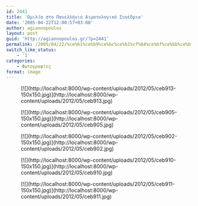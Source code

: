 ```yaml
---
id: 2441
title: 'Ομιλία στο Πανελλήνιο Αιματολογικό Συνέδριο'
date: '2005-04-22T12:00:57+03:00'
author: agiannopoulos
layout: post
guid: 'http://agiannopoulos.gr/?p=2441'
permalink: /2005/04/22/%ce%b1%ce%b9%ce%bc%ce%b1%cf%84%ce%bf%ce%bb%ce%bf%ce%b3%ce%b9%ce%ba%ce%bf-%cf%83%cf%85%ce%bd%ce%b5%ce%b4%cf%81%ce%b9%ce%bf-%cf%86%cf%89%cf%84%ce%bf%ce%b3%cf%81%ce%b1%cf%86%ce%b9%ce%b5%cf%82/
switch_like_status:
    - '1'
categories:
    - Φωτογραφίες
format: image
---
```


<div class="gallery galleryid-2441 gallery-columns-3 gallery-size-thumbnail" id="gallery-2"><figure class="gallery-item"><div class="gallery-icon portrait"> [![](http://localhost:8000/wp-content/uploads/2012/05/ceb913-150x150.jpg)](http://localhost:8000/wp-content/uploads/2012/05/ceb913.jpg) </div></figure><figure class="gallery-item"><div class="gallery-icon landscape"> [![](http://localhost:8000/wp-content/uploads/2012/05/ceb905-150x150.jpg)](http://localhost:8000/wp-content/uploads/2012/05/ceb905.jpg) </div></figure><figure class="gallery-item"><div class="gallery-icon portrait"> [![](http://localhost:8000/wp-content/uploads/2012/05/ceb902-150x150.jpg)](http://localhost:8000/wp-content/uploads/2012/05/ceb902.jpg) </div></figure><figure class="gallery-item"><div class="gallery-icon landscape"> [![](http://localhost:8000/wp-content/uploads/2012/05/ceb910-150x150.jpg)](http://localhost:8000/wp-content/uploads/2012/05/ceb910.jpg) </div></figure><figure class="gallery-item"><div class="gallery-icon landscape"> [![](http://localhost:8000/wp-content/uploads/2012/05/ceb911-150x150.jpg)](http://localhost:8000/wp-content/uploads/2012/05/ceb911.jpg) </div></figure> </div>